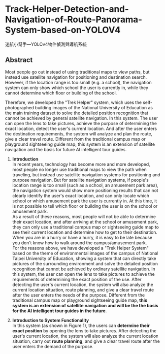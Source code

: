 # Track-Helper-Detection-and-Navigation-of-Route-Panorama-System-based-on-YOLOV4
迷航小幫手—YOLOv4物件偵測與導航系統

## Abstract  
Most people go out instead of using traditional maps to view paths, but instead use satellite navigation for positioning and destination search. However, if the location range is too small (e.g. a school), the navigation system can only show which school the user is currently in, while they cannot determine which floor or building of the school.  

Therefore, we developed the "Trek Helper" system, which uses the self-photographed building images of the National University of Education as the main training dataset to solve the detailed position recognition that cannot be achieved by general satellite navigation. In this system. The user can open the lens to take pictures, achieve the purpose of determining the exact location, detect the user's current location. And after the user enters the destination requirements, the system will analyze and plan the route, give a clear travel route. Different from the traditional campus map or playground sightseeing guide map, this system is an extension of satellite navigation and the basis for future AI intelligent tour guides.  



1. **Introduction**  
In recent years, technology has become more and more developed, most people no longer use traditional maps to view the path when traveling, but instead use satellite navigation systems for positioning and purpose navigation. But for satellite navigation systems, if people's location range is too small (such as a school, an amusement park area), the navigation system would show more positioning results that can not clearly identify the user's exact location, and can only locate which school or which amusement park the user is currently in. At this time, it is not possible to tell which floor or building the user is on the school or amusement park.    
As a result of these reasons, most people will not be able to determine their exact location, and after arriving at the school or amusement park, they can only use a traditional campus map or sightseeing guide map to see their current location and determine how to get to their destination. When you are in a hurry or have a hurry, it is easy to be late because you don't know how to walk around the campus/amusement park.    
For the reasons above, we have developed a "Trek Helper System" based on the theme of environmental images of the campus of National Taipei University of Education, showing a system that can directly take pictures of the surrounding environment and solve the detailed position recognition that cannot be achieved by ordinary satellite navigation. In this system, the user can open the lens to take pictures to achieve the requirements of determining the exact position of the use. After detecting the user's current location, the system will also analyze the current location situation, route planning, and give a clear travel route after the user enters the needs of the purpose. Different from the traditional campus map or playground sightseeing guide map, **this system is an extension of satellite navigation and will be the the basis for the AI intelligent tour guides in the future**.  


2. **Introduction to System Functionality**  
In this system (as shown in Figure 1), the users can **determine their exact position** by opening the lens to take pictures. After detecting the user's current location, the system will also analyze the current location situation, carry out **route planning**, and give a clear travel route after the user enters the demand of the purpose.
